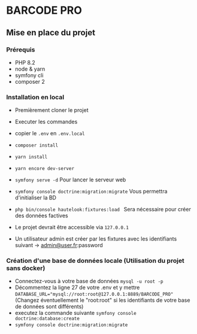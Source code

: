 # BARCODE PRO 

## Mise en place du projet 

### Prérequis

- PHP 8.2
- node & yarn
- symfony cli
- composer 2

### Installation en local

- Premièrement cloner le projet
- Executer les commandes

- copier le `.env` en `.env.local`
- `composer install`
- `yarn install` 
- `yarn encore dev-server`
- `symfony serve -d` Pour lancer le serveur web
- `symfony console doctrine:migration:migrate` Vous permettra d'initialiser la BD
- `php bin/console hautelook:fixtures:load ` Sera nécessaire pour créer des données factives
- Le projet devrait être accessible via `127.0.0.1`
- Un utilisateur admin est créer par les fixtures avec les identifiants suivant -> admin@user.fr:password

### Création d'une base de données locale (Utilisation du projet sans docker)

- Connectez-vous à votre base de données `mysql -u root -p`
- Décommentez la ligne 27 de votre .env et y mettre `DATABASE_URL="mysql://root:root@127.0.0.1:8889/BARCODE_PRO"` (Changez éventuellement le "root:root" si les identifiants de votre base de données sont différents)
- executez la commande suivante `symfony console doctrine:database:create`
- `symfony console doctrine:migration:migrate` 

